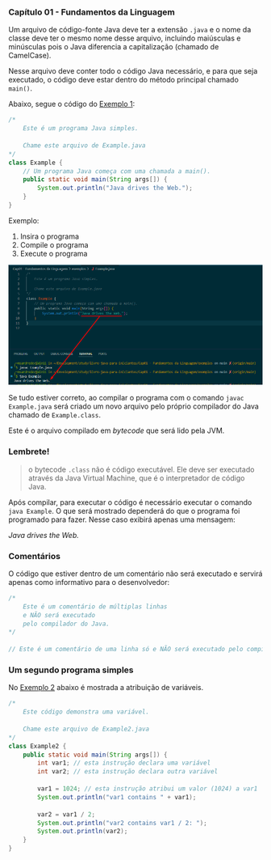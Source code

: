 ### Capítulo 01 - Fundamentos da Linguagem

Um arquivo de código-fonte Java deve ter a extensão `.java` e o nome da classe deve ter o mesmo nome desse arquivo, incluindo maiúsculas e minúsculas pois o Java diferencia a capitalização (chamado de CamelCase).

Nesse arquivo deve conter todo o código Java necessário, e para que seja executado, o código deve estar dentro do método principal chamado `main()`.

Abaixo, segue o código do [Exemplo 1](exemplos/Example.java):

```java
/*
    Este é um programa Java simples.

    Chame este arquivo de Example.java
*/
class Example {
    // Um programa Java começa com uma chamada a main().
    public static void main(String args[]) {
        System.out.println("Java drives the Web.");
    }
}
```

Exemplo:
1. Insira o programa
2. Compile o programa
3. Execute o programa

![alt text](img/image.png)

Se tudo estiver correto, ao compilar o programa com o comando `javac Example.java` será criado um novo arquivo pelo próprio compilador do Java chamado de `Example.class`. 

Este é o arquivo compilado em _bytecode_ que será lido pela JVM.

### Lembrete! 
> o bytecode `.class` não é código executável. Ele deve ser executado através da Java Virtual Machine, que é o interpretador de código Java.

Após compilar, para executar o código é necessário executar o comando `java Example`. O que será mostrado dependerá do que o programa foi programado para fazer. Nesse caso exibirá apenas uma mensagem:

_Java drives the Web._


### Comentários
O código que estiver dentro de um comentário não será executado e servirá apenas como informativo para o desenvolvedor:

```java
/* 
    Este é um comentário de múltiplas linhas
    e NÃO será executado
    pelo compilador do Java.
*/ 

// Este é um comentário de uma linha só e NÃO será executado pelo compilador do Java.
```

### Um segundo programa simples

No [Exemplo 2](exemplos/Example2.java) abaixo é mostrada a atribuição de variáveis.

```java
/*
    Este código demonstra uma variável.

    Chame este arquivo de Example2.java
*/
class Example2 {
    public static void main(String args[]) {
        int var1; // esta instrução declara uma variável
        int var2; // esta instrução declara outra variável

        var1 = 1024; // esta instrução atribui um valor (1024) a var1
        System.out.println("var1 contains " + var1);

        var2 = var1 / 2;
        System.out.println("var2 contains var1 / 2: ");
        System.out.println(var2);
    }
}

```
